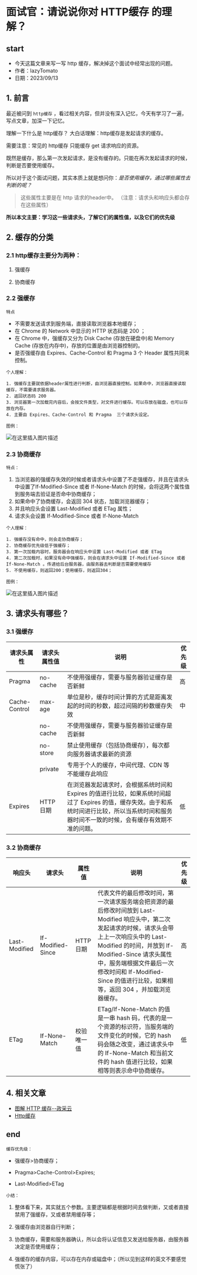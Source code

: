 # 面试官：请说说你对 HTTP缓存 的理解？



## start

+ 今天这篇文章来写一写 http 缓存，解决掉这个面试中经常出现的问题。
+ 作者：lazyTomato
+ 日期：2023/09/13



## 1. 前言
最近被问到 `http缓存` ，看过相关内容，但并没有深入记忆，今天有学习了一遍，写点文章，加深一下记忆。

理解一下什么是 http缓存？
大白话理解：http缓存是发起请求的缓存。

需要注意：常见的 http缓存 只能缓存 get 请求响应的资源。



既然是缓存，那么第一次发起请求，是没有缓存的。只能在再次发起请求的时候，判断是否要使用缓存。

所以对于这个面试问题，其实本质上就是想问你：*是否使用缓存，通过哪些属性去判断的呢？*

> 这些属性主要是在 http 请求的header中。 （注意：请求头和响应头都会存在这些属性）



**所以本文主要：学习这一些请求头，了解它们的属性值，以及它们的优先级**





## 2. 缓存的分类

### 2.1 http缓存主要分为两种：

1. 强缓存

2. 协商缓存



### 2.2 强缓存

`特点`

+ 不需要发送请求到服务端，直接读取浏览器本地缓存；
+ 在 Chrome 的 Network 中显示的 HTTP 状态码是 200 ；
+ 在 Chrome 中，强缓存又分为 Disk Cache (存放在硬盘中)和 Memory Cache (存放在内存中)，存放的位置是由浏览器控制的。
+ 是否强缓存由 Expires、Cache-Control 和 Pragma 3 个 Header 属性共同来控制。





`个人理解：`

```
1. 强缓存主要就依据header属性进行判断，由浏览器直接控制。如果命中，浏览器直接读取缓存，不需要请求服务器。
2. 返回状态码 200
3. 浏览器第一次加载完内容后，会按文件类型，对文件进行缓存。可以存放在磁盘，也可以存放在内存。
4. 主要由 Expires、Cache-Control 和 Pragma  三个请求头设定。
```



`图例：`


![在这里插入图片描述](https://img-blog.csdnimg.cn/0897fe698a0145f19a330219c8d5f570.png)









### 2.3 协商缓存

`特点：`

1. 当浏览器的强缓存失效的时候或者请求头中设置了不走强缓存，并且在请求头中设置了If-Modified-Since 或者 If-None-Match 的时候，会将这两个属性值到服务端去验证是否命中协商缓存；
2. 如果命中了协商缓存，会返回 304 状态，加载浏览器缓存；
3. 并且响应头会设置 Last-Modified 或者 ETag 属性；
4. 请求头会设置 If-Modified-Since 或者 If-None-Match 





`个人理解：`

```
1. 强缓存没有命中，则会走协商缓存；
2. 协商缓存优先级低于强缓存；
3. 第一次加载内容时，服务器会在响应头中设置 Last-Modified 或者 ETag
4. 第二次加载时，如果没有命中强缓存，则会在请求头中设置 If-Modified-Since 或者 If-None-Match 。传递给后台服务器，由服务器去判断是否需要使用缓存
5. 不使用缓存，则返回200；使用缓存，则返回304；
```





`图例：`

![在这里插入图片描述](https://img-blog.csdnimg.cn/90b5ad2bd45c4cab902c9bf2c138e076.png)









## 3. 请求头有哪些？

### 3.1 强缓存

| 请求头属性    | 请求头属性值 | 说明                                                         | 优先级 |
| ------------- | ------------ | ------------------------------------------------------------ | ------ |
| Pragma        | no-cache     | 不使用强缓存，需要与服务器验证缓存是否新鲜                   | 高     |
| Cache-Control | max-age      | 单位是秒，缓存时间计算的方式是距离发起的时间的秒数，超过间隔的秒数缓存失效 | 中     |
|               | no-cache     | 不使用强缓存，需要与服务器验证缓存是否新鲜                   |        |
|               | no-store     | 禁止使用缓存（包括协商缓存），每次都向服务器请求最新的资源   |        |
|               | private      | 专用于个人的缓存，中间代理、CDN 等不能缓存此响应             |        |
| Expires       | HTTP 日期    | 在浏览器发起请求时，会根据系统时间和 Expires 的值进行比较，如果系统时间超过了 Expires 的值，缓存失效。由于和系统时间进行比较，所以当系统时间和服务器时间不一致的时候，会有缓存有效期不准的问题。 | 低     |





### 3.2 协商缓存

| 响应头        | 请求头            | 属性值     | 说明                                                         | 优先级 |
| ------------- | ----------------- | ---------- | ------------------------------------------------------------ | ------ |
| Last-Modified | If-Modified-Since | HTTP日期   | 代表文件的最后修改时间，第一次请求服务端会把资源的最后修改时间放到 Last-Modified 响应头中，第二次发起请求的时候，请求头会带上上一次响应头中的 Last-Modified 的时间，并放到 If-Modified-Since 请求头属性中，服务端根据文件最后一次修改时间和 If-Modified-Since 的值进行比较，如果相等，返回 304 ，并加载浏览器缓存。 | 高     |
| ETag          | If-None-Match     | 校验唯一值 | ETag/If-None-Match 的值是一串 hash 码，代表的是一个资源的标识符，当服务端的文件变化的时候，它的 hash码会随之改变，通过请求头中的 If-None-Match 和当前文件的 hash 值进行比较，如果相等则表示命中协商缓存。 | 低     |





## 4. 相关文章

+ [图解 HTTP 缓存--政采云](https://juejin.cn/post/6844904153043435533)
+ [Http缓存](https://zhuanlan.zhihu.com/p/81022988)



## end

`缓存优先级：`

+ 强缓存>协商缓存；

+ Pragma>Cache-Control>Expires;

+ Last-Modified>ETag

`小结：`

1. 整体看下来，其实就五个参数。主要逻辑都是根据时间去做判断，又或者直接禁用了强缓存，又或者禁用缓存等；
2. 强缓存由浏览器自行判断；

3. 协商缓存，需要和服务器确认，所以会将认证信息又发送给服务器，由服务器决定是否使用缓存；

4. 强缓存的缓存内容，可以存在内存或磁盘中；（所以见到这样的英文不要感觉慌张了）
